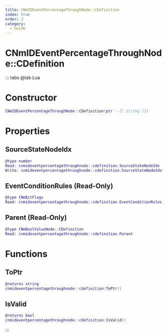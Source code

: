```yaml
---
title: CNmIDEventPercentageThroughNode::CDefinition
index: true
order: 2
category:
  - Guide
---
```


# CNmIDEventPercentageThroughNode::CDefinition

::: tabs
@tab Lua
# Constructor
```lua
CNmIDEventPercentageThroughNode::CDefinition(ptr --[[ string ]])
```
# Properties
## SourceStateNodeIdx 
```lua
@type number
Read: cnmideventpercentagethroughnode::cdefinition.SourceStateNodeIdx
Write: cnmideventpercentagethroughnode::cdefinition.SourceStateNodeIdx = value
```
## EventConditionRules (Read-Only)
```lua
@type CNmBitFlags
Read: cnmideventpercentagethroughnode::cdefinition.EventConditionRules
```
## Parent (Read-Only)
```lua
@type CNmBoolValueNode::CDefinition
Read: cnmideventpercentagethroughnode::cdefinition.Parent
```
# Functions
## ToPtr
```lua
@returns string
cnmideventpercentagethroughnode::cdefinition:ToPtr()
```
## IsValid
```lua
@returns bool
cnmideventpercentagethroughnode::cdefinition:IsValid()
```

:::